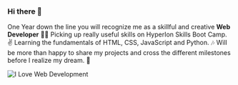### Hi there 👋
One Year down the line you will recognize me as a skillful and creative **Web Developer** 🐱‍🚀
Picking up really useful skills on HyperIon Skills Boot Camp. ✌
Learning the fundamentals of HTML, CSS, JavaScript and Python. 🎶
Will be more than happy to share my projects and cross the different milestones before I realize my dream. 🎉

<picture>
 <img alt="I Love Web Development" src="https://www.google.com/url?sa=i&url=https%3A%2F%2Fwww.iloveit.net%2Fpassion%2Fweb-development-as-a-passion-and-hobby%2F&psig=AOvVaw1X1j4taojdRYloKJJaZjaL&ust=1711299915303000&source=images&cd=vfe&opi=89978449&ved=0CBIQjRxqFwoTCIDt6Y3vioUDFQAAAAAdAAAAABAE">
</picture>




<!--
**RadheDD/RadheDD** is a ✨ _special_ ✨ repository because its `README.md` (this file) appears on your GitHub profile.

Here are some ideas to get you started:

- 🔭 I’m currently working on ...
- 🌱 I’m currently learning ...
- 👯 I’m looking to collaborate on ...
- 🤔 I’m looking for help with ...
- 💬 Ask me about ...
- 📫 How to reach me: ...
- 😄 Pronouns: ...
- ⚡ Fun fact: ...
-->
